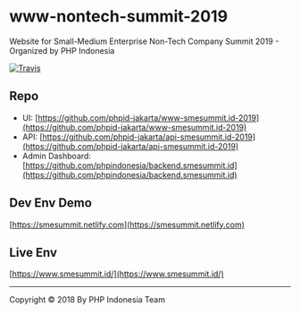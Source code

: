 # www-nontech-summit-2019

Website for Small-Medium Enterprise Non-Tech Company Summit 2019 - Organized by PHP Indonesia

[![Travis](https://img.shields.io/travis/phpid-jakarta/www-smesummit.id-2019.svg)](https://travis-ci.org/phpid-jakarta/www-smesummit.id-2019)

## Repo

- UI: [https://github.com/phpid-jakarta/www-smesummit.id-2019](https://github.com/phpid-jakarta/www-smesummit.id-2019)
- API: [https://github.com/phpid-jakarta/api-smesummit.id-2019](https://github.com/phpid-jakarta/api-smesummit.id-2019)
- Admin Dashboard: [https://github.com/phpindonesia/backend.smesummit.id](https://github.com/phpindonesia/backend.smesummit.id)

## Dev Env Demo

[https://smesummit.netlify.com](https://smesummit.netlify.com)

## Live Env

[https://www.smesummit.id/](https://www.smesummit.id/)

------

Copyright © 2018 By PHP Indonesia Team
